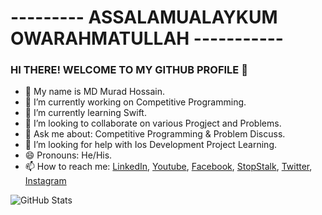 # --------- ASSALAMUALAYKUM  OWARAHMATULLAH -----------

### HI THERE! WELCOME TO MY GITHUB PROFILE 👋
- 🔰  My name is MD Murad Hossain.
- 🔭 I’m currently working on Competitive Programming. 
- 🌱 I’m currently learning Swift.
- 👯 I’m looking to collaborate on various Progject and Problems.
- 💬 Ask me about: Competitive Programming & Problem Discuss.
- 🤔 I’m looking for help with Ios Development Project Learning.
- 😄 Pronouns: He/His.
- 📫 How to reach me: [LinkedIn](https://www.linkedin.com/in/mhmprogrammer81818/), [Youtube](https://www.youtube.com/channel/UCBfxSahO2_gQLhnc_CAxyrQ), [Facebook](https://www.facebook.com/mdmurad.hossainmiraj.9), [StopStalk](https://www.stopstalk.com/user/profile/Murad_Hossain_9014), [Twitter](https://twitter.com/murad_miraj), [Instagram](https://www.instagram.com/e_m__murad__hossain/)

![GitHub Stats](https://github-readme-stats.vercel.app/api?username=Murad9288&theme=highcontrast)
